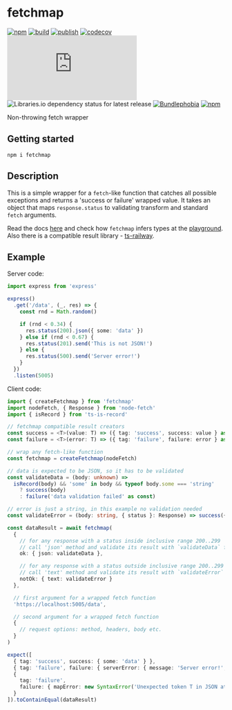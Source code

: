 # fetchmap

[![npm](https://img.shields.io/npm/v/fetchmap)](https://npm.im/fetchmap)
[![build](https://github.com/iyegoroff/fetchmap/workflows/build/badge.svg)](https://github.com/iyegoroff/fetchmap/actions/workflows/build.yml)
[![publish](https://github.com/iyegoroff/fetchmap/workflows/publish/badge.svg)](https://github.com/iyegoroff/fetchmap/actions/workflows/publish.yml)
[![codecov](https://codecov.io/gh/iyegoroff/fetchmap/branch/main/graph/badge.svg?token=YC314L3ZF7)](https://codecov.io/gh/iyegoroff/fetchmap)
[![Type Coverage](https://img.shields.io/badge/dynamic/json.svg?label=type-coverage&prefix=%E2%89%A5&suffix=%&query=$.typeCoverage.atLeast&uri=https%3A%2F%2Fraw.githubusercontent.com%2Fiyegoroff%2Fts-railway%2Fmain%2Fpackage.json)](https://github.com/plantain-00/type-coverage)
![Libraries.io dependency status for latest release](https://img.shields.io/librariesio/release/npm/fetchmap)
[![Bundlephobia](https://img.shields.io/bundlephobia/minzip/fetchmap?label=min+gzip)](https://bundlephobia.com/package/fetchmap)
[![npm](https://img.shields.io/npm/l/fetchmap.svg?t=1495378566926)](https://www.npmjs.com/package/fetchmap)

<!-- [![Bundlephobia](https://badgen.net/bundlephobia/minzip/fetchmap?label=min+gzip)](https://bundlephobia.com/package/fetchmap) -->

Non-throwing fetch wrapper

## Getting started

```
npm i fetchmap
```

## Description

This is a simple wrapper for a `fetch`-like function that catches all possible exceptions and returns a 'success or failure' wrapped value. It takes an object that maps `response.status` to validating transform and standard `fetch` arguments.

Read the docs [here](https://iyegoroff.github.io/fetchmap/modules.html#createFetchmap) and check how `fetchmap` infers types at the [playground](https://www.typescriptlang.org/play?jsx=0#code/JYWwDg9gTgLgBAbzgYygUwIYzQMTTZACxAzDgF84AzKCEOAcivyJLAYCgPkIA7AZ3j8ArsmRp+-OAF44AHgAqAPgAUANwwAbYWgBccBQEoZSuCqQwMAc30MRYifwYAaOPfGT9G7WgpwMUjwCMIbcfILUGMDa6DLyyipoULRQ+kYmZhbWtlRRMWgukdHC6PpJKX4BKOEhXEERzATEpHGomNh4TWwqjUShYcFwJZpxDIQwMGC6APTTmhDIWoQQgroArAAMG2ucAxEAVsKCAEoSkAK+sr3NYObkrsP99fAgCwDWACJYGABqWsAAEyw0DiKiBln0wl4b14EAA7rxjNJTOCMDJpLIGMBeN5AXBUQBCBhwAD8RXyKixOP+AOJVWexn07kc5nx3woTxqcH2-D4f00gKwaABcQwcKi8Gu3SQEDe+iQPL4+leyE+335gpgIMo9yGUE0-WAVDMit4GvBwoAdJYrOjMczJAxjAgOHA3dUBBBNGhLfMrJSHfxdIVTeahQDLYHQpQ0Jp+L4Xe6Pbzvb6IP6mHkSnoQ7yzTTw5bcsV0NG6lyAEbzCsAZVEHn4AEFeACFGgAB4wHBZ2JXFg3Vmy+VwKsQCv6dsZQMqdvGXWwmAAeTliDg2E7E6n9ZZs78use5cGsIAQhAAQBPOsOSRxKWkQcrpAns-n-QqKBI0zTqCRywwI5zhQDz6pygwgMImgwMAYDegAsqQUh9l096Ju6ABMWzDhgyQYOex7CFQzCpHAk7Im426SDOc7OK67oACwbHRw5UNAIBfBCJFbte-BUUBtFukOq7rjAm5kdOu73PxcALsuw7Pheb4flxDbvta55gGgc4cPuIGHhE6AAI46IIACSvDAEuYAwIh1D9tKOmaK4SAgPgywArYAAKi41gohRtACaC8FBWhBow2LINoAXEuQoRAA). Also there is a compatible result library - [ts-railway](https://github.com/iyegoroff/ts-railway).

## Example

Server code:

```ts
import express from 'express'

express()
  .get('/data', (_, res) => {
    const rnd = Math.random()

    if (rnd < 0.34) {
      res.status(200).json({ some: 'data' })
    } else if (rnd < 0.67) {
      res.status(201).send('This is not JSON!')
    } else {
      res.status(500).send('Server error!')
    }
  })
  .listen(5005)
```

Client code:

```ts
import { createFetchmap } from 'fetchmap'
import nodeFetch, { Response } from 'node-fetch'
import { isRecord } from 'ts-is-record'

// fetchmap compatible result creators
const success = <T>(value: T) => ({ tag: 'success', success: value } as const)
const failure = <T>(error: T) => ({ tag: 'failure', failure: error } as const)

// wrap any fetch-like function
const fetchmap = createFetchmap(nodeFetch)

// data is expected to be JSON, so it has to be validated
const validateData = (body: unknown) =>
  isRecord(body) && 'some' in body && typeof body.some === 'string'
    ? success(body)
    : failure('data validation failed' as const)

// error is just a string, in this example no validation needed
const validateError = (body: string, { status }: Response) => success({ message: body, status })

const dataResult = await fetchmap(
  {
    // for any response with a status inside inclusive range 200..299
    // call 'json' method and validate its result with `validateData` function
    ok: { json: validateData },

    // for any response with a status outside inclusive range 200..299
    // call 'text' method and validate its result with `validateError` function
    notOk: { text: validateError }
  },

  // first argument for a wrapped fetch function
  'https://localhost:5005/data',

  // second argument for a wrapped fetch function
  {
    // request options: method, headers, body etc.
  }
)

expect([
  { tag: 'success', success: { some: 'data' } },
  { tag: 'failure', failure: { serverError: { message: 'Server error!', status: 500 } } },
  {
    tag: 'failure',
    failure: { mapError: new SyntaxError('Unexpected token T in JSON at position 0') }
  }
]).toContainEqual(dataResult)
```
